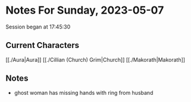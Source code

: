 # Notes For Sunday, 2023-05-07
Session began at 17:45:30
## Current Characters
[[./Aura|Aura]]
[[./Cillian (Church) Grim|Church]]
[[./Makorath|Makorath]]
## Notes
- ghost woman has missing hands with ring from husband